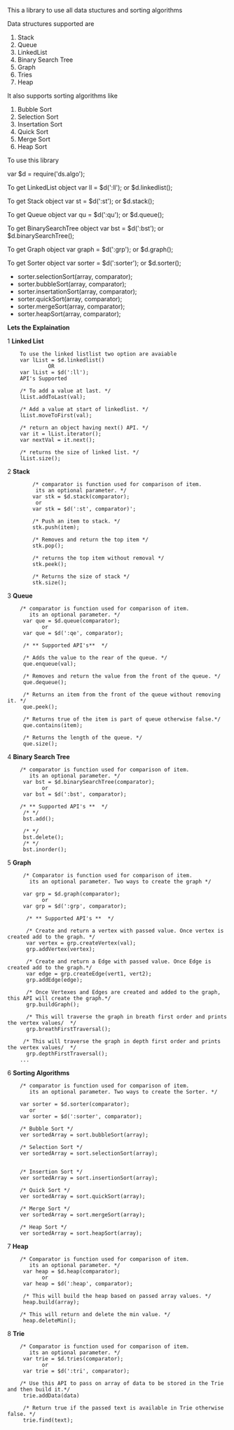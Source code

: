 This a library to use all data stuctures and sorting algorithms

Data structures supported are

1. Stack
2. Queue
3. LinkedList
4. Binary Search Tree
5. Graph
6. Tries
7. Heap

It also supports sorting algorithms like

1. Bubble Sort
2. Selection Sort
3. Insertation Sort
4. Quick Sort
5. Merge Sort
6. Heap Sort

To use this library 

var $d = require('ds.algo');

To get LinkedList object
var ll =  $d(':ll'); or $d.linkedlist();

To get Stack object
var st =  $d(':st'); or $d.stack();

To get Queue object
var qu =  $d(':qu'); or $d.queue();


To get BinarySearchTree object
var bst =  $d(':bst'); or $d.binarySearchTree();

To get Graph object
var graph =  $d(':grp'); or $d.graph();

To get Sorter object
var sorter =  $d(':sorter'); or $d.sorter();

 * sorter.selectionSort(array, comparator);
 * sorter.bubbleSort(array, comparator);
 * sorter.insertationSort(array, comparator);
 * sorter.quickSort(array, comparator);
 * sorter.mergeSort(array, comparator);
 * sorter.heapSort(array, comparator);
 
 **Lets the Explaination**

1 **Linked List**

        To use the linked listlist two option are avaiable
        var lList = $d.linkedlist()
                 OR
        var lList = $d(':ll');
        API's Supported
        
        /* To add a value at last. */
        lList.addToLast(val);
        
        /* Add a value at start of linkedlist. */
        lList.moveToFirst(val);
        
        /* return an object having next() API. */
        var it = lList.iterator();
        var nextVal = it.next();
        
        /* returns the size of linked list. */
        lList.size();

      
       
2 **Stack**
    
    
            /* comparator is function used for comparison of item.
             its an optional parameter. */
            var stk = $d.stack(comparator);
             or
            var stk = $d(':st', comparator)';
            
            /* Push an item to stack. */
            stk.push(item);
            
            /* Removes and return the top item */
            stk.pop();
            
            /* returns the top item without removal */
            stk.peek();
            
            /* Returns the size of stack */
            stk.size();


3 **Queue**
     
        /* comparator is function used for comparison of item.
           its an optional parameter. */
         var que = $d.queue(comparator);
               or
         var que = $d(':qe', comparator);       

         /* ** Supported API's**  */
         
         /* Adds the value to the rear of the queue. */
         que.enqueue(val);
         
         /* Removes and return the value from the front of the queue. */
         que.dequeue();
         
         /* Returns an item from the front of the queue without removing it. */
         que.peek();
         
         /* Returns true of the item is part of queue otherwise false.*/
         que.contains(item);
         
         /* Returns the length of the queue. */
         que.size();
         
4  **Binary Search Tree**
    
        /* comparator is function used for comparison of item.
           its an optional parameter. */
         var bst = $d.binarySearchTree(comparator);
               or
         var bst = $d(':bst', comparator);       
        
        /* ** Supported API's **  */
         /* */
         bst.add();
         
         /* */
         bst.delete();
         /* */
         bst.inorder();
         
     
5 **Graph**

         /* Comparator is function used for comparison of item.
           its an optional parameter. Two ways to create the graph */
           
         var grp = $d.graph(comparator);
               or
         var grp = $d(':grp', comparator);     

          /* ** Supported API's **  */

          /* Create and return a vertex with passed value. Once vertex is created add to the graph. */
          var vertex = grp.createVertex(val);
          grp.addVertex(vertex);

          /* Create and return a Edge with passed value. Once Edge is created add to the graph.*/
          var edge = grp.createEdge(vert1, vert2);
          grp.addEdge(edge);

          /* Once Vertexes and Edges are created and added to the graph, this API will create the graph.*/
          grp.buildGraph();

          /* This will traverse the graph in breath first order and prints the vertex values/  */
          grp.breathFirstTraversal();

         /* This will traverse the graph in depth first order and prints the vertex values/  */
          grp.depthFirstTraversal();
        ...

6 **Sorting Algorithms**
  
        /* comparator is function used for comparison of item.
           its an optional parameter. Two ways to create the Sorter. */
           
        var sorter = $d.sorter(comparator);
           or
        var sorter = $d(':sorter', comparator);     
        
        /* Bubble Sort */
        ver sortedArray = sort.bubbleSort(array);
        
        /* Selection Sort */
        ver sortedArray = sort.selectionSort(array);
        
        
        /* Insertion Sort */
        ver sortedArray = sort.insertionSort(array);
        
        /* Quick Sort */
        ver sortedArray = sort.quickSort(array);
        
        /* Merge Sort */
        ver sortedArray = sort.mergeSort(array);
        
        /* Heap Sort */
        ver sortedArray = sort.heapSort(array);
    
7 **Heap**
        
        /* Comparator is function used for comparison of item.
           its an optional parameter. */
         var heap = $d.heap(comparator);
               or
         var heap = $d(':heap', comparator);     
         
         /* This will build the heap based on passed array values. */
         heap.build(array);
         
        /* This will return and delete the min value. */
         heap.deleteMin();
         
8 **Trie**
   
        
        /* Comparator is function used for comparison of item.
           its an optional parameter. */
         var trie = $d.tries(comparator);
               or
         var trie = $d(':tri', comparator);   
         
        /* Use this API to pass on array of data to be stored in the Trie and then build it.*/
         trie.addData(data)
         
         /* Return true if the passed text is available in Trie otherwise false. */
         trie.find(text);
         
